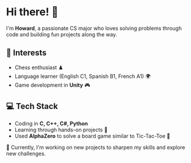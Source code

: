 # Hi there! 👋  

I'm **Howard**, a passionate CS major who loves solving problems through code and building fun projects along the way.  

## 🧩 Interests  
- Chess enthusiast ♟️  
- Language learner (English C1, Spanish B1, French A1) 🌍  
- Game development in **Unity** 🎮  

## 💻 Tech Stack  
- Coding in **C, C++, C#, Python**  
- Learning through hands-on projects 🔧  
- Used **AlphaZero** to solve a board game similar to Tic-Tac-Toe 🤖  

📌 Currently, I'm working on new projects to sharpen my skills and explore new challenges.

